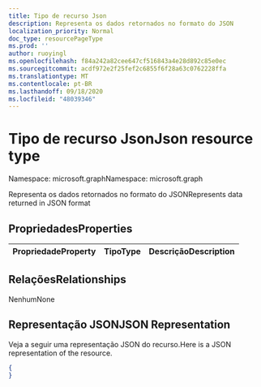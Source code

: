 ```yaml
---
title: Tipo de recurso Json
description: Representa os dados retornados no formato do JSON
localization_priority: Normal
doc_type: resourcePageType
ms.prod: ''
author: ruoyingl
ms.openlocfilehash: f84a242a82cee647cf516843a4e28d892c85e0ec
ms.sourcegitcommit: acdf972e2f25fef2c6855f6f28a63c0762228ffa
ms.translationtype: MT
ms.contentlocale: pt-BR
ms.lasthandoff: 09/18/2020
ms.locfileid: "48039346"
---
```

# <a name="json-resource-type"></a><span data-ttu-id="4ff14-103">Tipo de recurso Json</span><span class="sxs-lookup"><span data-stu-id="4ff14-103">Json resource type</span></span>

<span data-ttu-id="4ff14-104">Namespace: microsoft.graph</span><span class="sxs-lookup"><span data-stu-id="4ff14-104">Namespace: microsoft.graph</span></span>

<span data-ttu-id="4ff14-105">Representa os dados retornados no formato do JSON</span><span class="sxs-lookup"><span data-stu-id="4ff14-105">Represents data returned in JSON format</span></span>
## <a name="properties"></a><span data-ttu-id="4ff14-106">Propriedades</span><span class="sxs-lookup"><span data-stu-id="4ff14-106">Properties</span></span>
|<span data-ttu-id="4ff14-107">Propriedade</span><span class="sxs-lookup"><span data-stu-id="4ff14-107">Property</span></span>|<span data-ttu-id="4ff14-108">Tipo</span><span class="sxs-lookup"><span data-stu-id="4ff14-108">Type</span></span>|<span data-ttu-id="4ff14-109">Descrição</span><span class="sxs-lookup"><span data-stu-id="4ff14-109">Description</span></span>|
|:---|:---|:---|

## <a name="relationships"></a><span data-ttu-id="4ff14-110">Relações</span><span class="sxs-lookup"><span data-stu-id="4ff14-110">Relationships</span></span>
<span data-ttu-id="4ff14-111">Nenhum</span><span class="sxs-lookup"><span data-stu-id="4ff14-111">None</span></span>
## <a name="json-representation"></a><span data-ttu-id="4ff14-112">Representação JSON</span><span class="sxs-lookup"><span data-stu-id="4ff14-112">JSON Representation</span></span>
<span data-ttu-id="4ff14-113">Veja a seguir uma representação JSON do recurso.</span><span class="sxs-lookup"><span data-stu-id="4ff14-113">Here is a JSON representation of the resource.</span></span>
<!--{
  "blockType": "resource",
  "@odata.type": "microsoft.graph.Json"
}-->
``` json
{
}
```





